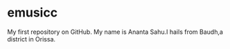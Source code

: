 # emusicc
My first repository on GitHub.
My name is Ananta Sahu.I hails from Baudh,a district in Orissa.
